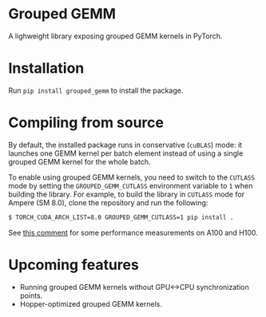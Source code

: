 # Grouped GEMM

A lighweight library exposing grouped GEMM kernels in PyTorch.

# Installation

Run `pip install grouped_gemm` to install the package.

# Compiling from source

By default, the installed package runs in conservative (`cuBLAS`) mode:
it launches one GEMM kernel per batch element instead of using a single
grouped GEMM kernel for the whole batch.

To enable using grouped GEMM kernels, you need to switch to the `CUTLASS`
mode by setting the `GROUPED_GEMM_CUTLASS` environment variable to `1`
when building the library. For example, to build the library in `CUTLASS`
mode for Ampere (SM 8.0), clone the repository and run the following:

```bash
$ TORCH_CUDA_ARCH_LIST=8.0 GROUPED_GEMM_CUTLASS=1 pip install .
```

See [this comment](https://github.com/tgale96/grouped_gemm/pull/14#issuecomment-2211362572)
for some performance measurements on A100 and H100.

# Upcoming features

* Running grouped GEMM kernels without GPU<->CPU synchronization points.
* Hopper-optimized grouped GEMM kernels.
